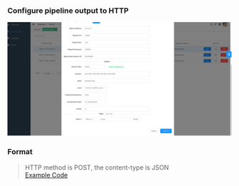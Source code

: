 ### Configure pipeline output to HTTP

![avatar](/docs/assets/pic/config_output_kafka.png)

### Format

> HTTP method is POST, the content-type is JSON
> </br>
> [Example Code](https://github.com/jin06/binlogo/tree/master/examples/http/main.go)

